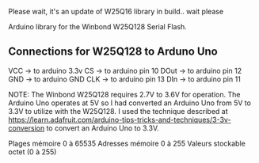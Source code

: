 Please wait, it's an update of W25Q16 library
in build.. wait please



Arduino library for the Winbond W25Q128 Serial Flash.

## Connections for W25Q128 to Arduno Uno

VCC ->	to arduino 3.3v
CS ->	to arduino pin 10
DOut ->	to arduino pin 12
GND ->	to arduino GND
CLK ->	to arduino pin 13
DIn ->	to arduino pin 11

NOTE: The Winbond W25Q128 requires 2.7V to 3.6V for operation.  The Arduino Uno operates at 5V so I had converted an Arduino Uno from 5V to 3.3V to utilize with the W25Q128.  I used the technique described at https://learn.adafruit.com/arduino-tips-tricks-and-techniques/3-3v-conversion to convert an Arduino Uno to 3.3V.

Plages mémoire	0 à 65535
Adresses mémoire	0 à 255
Valeurs stockable	octet (0 à 255)
